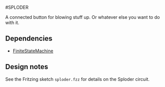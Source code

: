 #SPLODER

A connected button for blowing stuff up. Or whatever else you want to do with it.

## Dependencies

* [FiniteStateMachine](http://playground.arduino.cc/Code/FiniteStateMachine)

## Design notes

See the Fritzing sketch `sploder.fzz` for details on the Sploder circuit.
